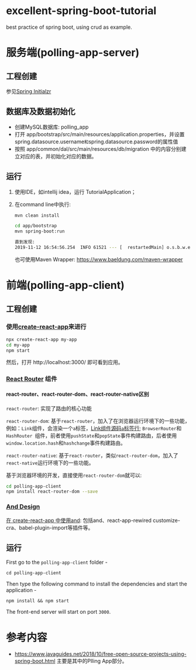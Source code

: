 # excellent-spring-boot-tutorial
best practice of spring boot, using crud as example.

# 服务端(polling-app-server)
## 工程创建

参见[Spring Initialzr](https://start.spring.io/) 

## 数据库及数据初始化

- 创建MySQL数据库: polling_app
- 打开 app/bootstrap/src/main/resources/application.properties，并设置spring.datasource.username` 和 `spring.datasource.password的属性值
- 按照 app/common/dal/src/main/resources/db/migration 中的内容分别建立对应的表，并初始化对应的数据。

## 运行

1. 使用IDE，如intellij idea，运行 TutorialApplication；

2. 在command line中执行: 

   ```bash
   mvn clean install
   
   cd app/bootstrap
   mvn spring-boot:run
   
   直到发现: 
   2019-11-12 16:54:56.254  INFO 61521 --- [  restartedMain] o.s.b.w.embedded.tomcat.TomcatWebServer  : Tomcat started on port(s): 5000 (http) with context path 
   ```

   也可使用Maven Wrapper: https://www.baeldung.com/maven-wrapper

# 前端(polling-app-client)
## 工程创建

### 使用[create-react-app](https://github.com/facebook/create-react-app)来进行

```bash
npx create-react-app my-app
cd my-app
npm start
```

然后，打开 http://localhost:3000/ 即可看到应用。

### [React Router](https://github.com/ReactTraining/react-router) 组件

#### react-router、react-router-dom、react-router-native区别

`react-router`: 实现了路由的核心功能

`react-router-dom`: 基于`react-router`，加入了在浏览器运行环境下的一些功能，例如：`Link`组件，会渲染一个`a`标签，[Link组件源码`a`标签行](https://github.com/ReactTraining/react-router/blob/master/packages/react-router-dom/modules/Link.js#L63); `BrowserRouter`和`HashRouter `组件，前者使用`pushState`和`popState`事件构建路由，后者使用`window.location.hash`和`hashchange`事件构建路由。

`react-router-native`: 基于`react-router`，类似`react-router-dom`，加入了`react-native`运行环境下的一些功能。

基于浏览器环境的开发，直接使用`react-router-dom`就可以:

```bash
cd polling-app-client
npm install react-router-dom --save
```

### [And Design](https://ant.design/docs/react/introduce-cn)

[在 create-react-app 中使用and](https://ant.design/docs/react/use-with-create-react-app-cn): 包括and、react-app-rewired customize-cra、babel-plugin-import等插件等。



## 运行

First go to the `polling-app-client` folder -

```
cd polling-app-client
```

Then type the following command to install the dependencies and start the application -

```
npm install && npm start
```

The front-end server will start on port `3000`.


# 参考内容
- https://www.javaguides.net/2018/10/free-open-source-projects-using-spring-boot.html
  主要是其中的Plling App部分。
